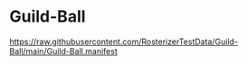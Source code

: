 # Guild-Ball

https://raw.githubusercontent.com/RosterizerTestData/Guild-Ball/main/Guild-Ball.manifest